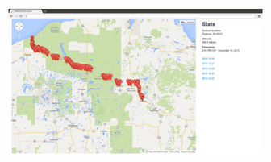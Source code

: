 ![screenshot](https://raw.githubusercontent.com/fbonetti/remote_gps_tracker/master/app/assets/images/Screenshot%20from%202014-02-09%2018:35:51.png)
